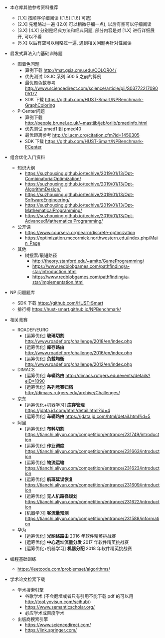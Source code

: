 - 本仓库其他参考资料推荐
  - [1.X] 按顺序仔细阅读 ([1.5] [1.6] 可选)
  - [2.X] 先粗略过一遍 ([2.0] 可以稍微仔细一点), 以后有空可以仔细阅读
  - [3.X] [4.X] 分别是经典方法和经典问题, 部分内容是对 [1.X] 进行详细展开, 可以不看
  - [5.X] 以后有空可以粗略过一遍, 遇到相关问题再针对性阅读

- 启发式算法入门基础训练题
  - 图着色问题
    - 算例下载 http://mat.gsia.cmu.edu/COLOR04/
    - 优先测试 DSJC 系列 500.5 之前的算例
    - 最优颜色数参考 http://www.sciencedirect.com/science/article/pii/S0377221709005177
    - SDK 下载 https://github.com/HUST-Smart/NPBenchmark-GraphColoring
  - P-Center问题
    - 算例下载 http://people.brunel.ac.uk/~mastjjb/jeb/orlib/pmedinfo.html
    - 优先测试 pmed1 到 pmed40
    - 最优距离参考 http://dl.acm.org/citation.cfm?id=1450305
    - SDK 下载 https://github.com/HUST-Smart/NPBenchmark-PCenter

- 组合优化入门资料
  - 知识大纲
    - https://suzhouxing.github.io/techive/2019/01/13/Opt-CombinatorialOptimization/
    - https://suzhouxing.github.io/techive/2019/01/13/Opt-AlgorithmDesign/
    - https://suzhouxing.github.io/techive/2019/01/13/Opt-SoftwareEngineering/
    - https://suzhouxing.github.io/techive/2019/01/13/Opt-MathematicalProgramming/
    - https://suzhouxing.github.io/techive/2019/01/13/Opt-AdvancedMathematicalProgramming/
  - 公开课
    - https://www.coursera.org/learn/discrete-optimization
    - https://optimization.mccormick.northwestern.edu/index.php/Main_Page
  - 其他
    - 树搜索/最短路径
      - http://theory.stanford.edu/~amitp/GameProgramming/
      - https://www.redblobgames.com/pathfinding/a-star/introduction.html
      - https://www.redblobgames.com/pathfinding/a-star/implementation.html

- NP 问题题库
  - SDK 下载 https://github.com/HUST-Smart
  - 排行榜 https://hust-smart.github.io/NPBenchmark/

- 相关竞赛
  - ROADEF/EURO
    - [运筹优化] **玻璃切割** http://www.roadef.org/challenge/2018/en/index.php
    - [运筹优化] **库存路由** http://www.roadef.org/challenge/2016/en/index.php
    - [运筹优化] **负载均衡** http://www.roadef.org/challenge/2012/en/index.php
  - DIMACS
    - [运筹优化] **车辆路由** http://dimacs.rutgers.edu/events/details?eID=1090
    - [运筹优化] **系列竞赛归档** http://dimacs.rutgers.edu/archive/Challenges/
  - 京东
    - [运筹优化+机器学习] **库存管理** https://jdata.jd.com/html/detail.html?id=4
    - [运筹优化] **车辆路由** https://jdata.jd.com/html/detail.html?id=5
  - 阿里
    - [运筹优化] **布料切割** https://tianchi.aliyun.com/competition/entrance/231749/introduction
    - [运筹优化] **作业调度** https://tianchi.aliyun.com/competition/entrance/231663/introduction
    - [运筹优化] **物流运输** https://tianchi.aliyun.com/competition/entrance/231623/introduction
    - [运筹优化] **航班延误恢复** https://tianchi.aliyun.com/competition/entrance/231609/introduction
    - [运筹优化] **无人机路径规划** https://tianchi.aliyun.com/competition/entrance/231622/introduction
    - [机器学习] **客流量预测** https://tianchi.aliyun.com/competition/entrance/231588/information
  - 华为
    - [运筹优化] **光网络路由** 2016 年软件精英挑战赛
    - [运筹优化] **中心选址流量分发** 2017 年软件精英挑战赛
    - [运筹优化+机器学习] **机器分配** 2018 年软件精英挑战赛

- 编程基础训练
  - https://leetcode.com/problemset/algorithms/

- 学术论文检索下载
  - 学术搜索引擎
    - 谷歌学术 (不会翻墙或者只有引用不能下载 pdf 的可以用 http://tool.yovisun.com/scihub/)
    - https://www.semanticscholar.org/
    - 必应学术或百度学术
  - 出版商搜索引擎
    - https://www.sciencedirect.com/
    - https://link.springer.com/
